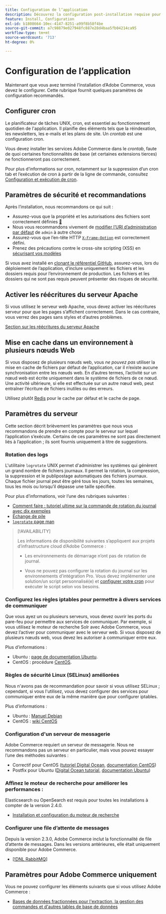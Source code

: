 ```yaml
---
title: Configuration de l’application
description: Découvrez la configuration post-installation requise pour les déploiements sur site d’Adobe Commerce.
feature: Install, Configuration
exl-id: b1808664-10ec-4147-8251-a99f8b58f4be
source-git-commit: a7c98879e027948fc887e28d4baa5fb04214ca95
workflow-type: tm+mt
source-wordcount: '713'
ht-degree: 0%

---
```


# Configuration de l’application

Maintenant que vous avez terminé l’installation d’Adobe Commerce, vous devez le configurer. Cette rubrique fournit quelques paramètres de configuration recommandés.

## Configurer cron

Le planificateur de tâches UNIX, cron, est essentiel au fonctionnement quotidien de l&#39;application. Il planifie des éléments tels que la réindexation, les newsletters, les e-mails et les plans de site. Un *crontab* est une configuration cron.

Vous devez installer les services Adobe Commerce dans le *crontab*, faute de quoi certaines fonctionnalités de base (et certaines extensions tierces) ne fonctionneront pas correctement.

Pour plus d’informations sur cron, notamment sur la suppression d’un cron tab et l’exécution de cron à partir de la ligne de commande, consultez [Configuration et exécution de cron](../../configuration/cli/configure-cron-jobs.md).

## Paramètres de sécurité et recommandations

Après l’installation, nous recommandons ce qui suit :

* Assurez-vous que la propriété et les autorisations des fichiers sont correctement définies [&#128279;](../prerequisites/file-system/configure-permissions.md)
* Nous vous recommandons vivement de [modifier l’URI d’administration par défaut](../tutorials/admin-uri.md) de `admin` à autre chose
* Assurez-vous que l’en-tête HTTP [`X-Frame-Option`](../../configuration/security/xframe-options.md) est correctement défini.
* Prenez des précautions contre le cross-site scripting (XSS) en [ sécurisant vos modèles ](https://developer.adobe.com/commerce/php/development/security/cross-site-scripting/)

Si vous avez installé en [clonant le référentiel GitHub](https://developer.adobe.com/commerce/contributor/guides/install/clone-repository/), assurez-vous, lors du déploiement de l’application, d’inclure uniquement les fichiers et les dossiers requis pour l’environnement de production. Les fichiers et les dossiers qui ne sont pas requis peuvent présenter des risques de sécurité.

## Activer les réécritures du serveur Apache

Si vous utilisez le serveur web Apache, vous devez activer les réécritures serveur pour que les pages s’affichent correctement. Dans le cas contraire, vous verrez des pages sans styles et d’autres problèmes.

[Section sur les réécritures du serveur Apache](../prerequisites/web-server/apache.md#apache-rewrites-and-htaccess)

## Mise en cache dans un environnement à plusieurs nœuds Web

Si vous disposez de plusieurs nœuds web, vous *ne pouvez pas* utiliser la mise en cache de fichiers par défaut de l’application, car il n’existe aucune synchronisation entre les nœuds web. En d’autres termes, l’activité sur un nœud web est écrite uniquement dans le système de fichiers de ce nœud. Une activité ultérieure, si elle est effectuée sur un autre nœud web, peut entraîner l’écriture de fichiers inutiles ou des erreurs.

Utilisez plutôt [Redis](../../configuration/cache/config-redis.md) pour le cache par défaut et le cache de page.

## Paramètres du serveur

Cette section décrit brièvement les paramètres que nous vous recommandons de prendre en compte pour le serveur sur lequel l’application s’exécute. Certains de ces paramètres ne sont pas directement liés à l’application ; ils sont fournis uniquement à titre de suggestions.

### Rotation des logs

L&#39;utilitaire `logrotate` UNIX permet d&#39;administrer les systèmes qui génèrent un grand nombre de fichiers journaux. Il permet la rotation, la compression, la suppression et le publipostage automatiques des fichiers journaux. Chaque fichier journal peut être géré tous les jours, toutes les semaines, tous les mois ou lorsqu’il dépasse une taille spécifiée.

Pour plus d’informations, voir l’une des rubriques suivantes :

* [Comment faire : tutoriel ultime sur la commande de rotation du journal avec dix exemples](https://www.thegeekstuff.com/2010/07/logrotate-examples)
* [Échange de pile](https://unix.stackexchange.com/questions/85662/how-to-properly-automatically-manually-rotate-log-files-for-production-rails-app)
* [`logrotate` page man](https://linuxconfig.org/logrotate-8-manual-page)

>[!AVAILABILITY]
>
>Les informations de disponibilité suivantes s’appliquent aux projets d’infrastructure cloud d’Adobe Commerce :
>
>* Les environnements de démarrage n’ont pas de rotation de journal.
>
>* Vous ne pouvez pas configurer la rotation du journal sur les environnements d’intégration Pro. Vous devez implémenter une solution/un script personnalisé(e) et [configurer votre cron](https://experienceleague.adobe.com/fr/docs/commerce-on-cloud/user-guide/configure/app/properties/crons-property) pour exécuter le script selon vos besoins.

### Configurez les règles iptables pour permettre à divers services de communiquer

Que vous ayez un ou plusieurs serveurs, vous devez ouvrir les ports du pare-feu pour permettre aux services de communiquer. Par exemple, si vous utilisez le moteur de recherche Solr avec Adobe Commerce, vous devez l’activer pour communiquer avec le serveur web. Si vous disposez de plusieurs nœuds web, vous devez les autoriser à communiquer entre eux.

Plus d’informations :

* Ubuntu : [page de documentation Ubuntu](https://help.ubuntu.com/community/IptablesHowTo).
* CentOS : procédure [CentOS](https://wiki.centos.org/HowTos%282f%29Network%282f%29IPTables.html).

### Règles de sécurité Linux (SELinux) améliorées

Nous n&#39;avons pas de recommandation pour savoir si vous utilisez SELinux ; cependant, si vous l&#39;utilisez, vous devez configurer des services pour communiquer entre eux de la même manière que pour configurer iptables.

Plus d’informations :

* Ubuntu : [ Manuel Debian ](https://debian-handbook.info/browse/stable/sect.selinux.html)
* CentOS : [wiki CentOS](https://wiki.centos.org/HowTos/SELinux)

### Configuration d&#39;un serveur de messagerie

Adobe Commerce requiert un serveur de messagerie. Nous ne recommandons pas un serveur en particulier, mais vous pouvez essayer l’une des méthodes suivantes :

* Correctif pour CentOS ([tutoriel Digital Ocean](https://www.digitalocean.com/community/tutorials/how-to-install-postfix-on-centos-6), [documentation CentOS](https://www.centos.org))
* Postfix pour Ubuntu ([Digital Ocean tutorial](https://www.digitalocean.com/community/tutorials/how-to-install-and-setup-postfix-on-ubuntu-14-04), [documentation Ubuntu](https://help.ubuntu.com/community/MailServer))

### Affinez le moteur de recherche pour améliorer les performances :

Elasticsearch ou OpenSearch est requis pour toutes les installations à compter de la version 2.4.0.

* [Installation et configuration du moteur de recherche](../../configuration/search/overview-search.md)

### Configurer une file d’attente de messages

Depuis la version 2.3.0, Adobe Commerce inclut la fonctionnalité de file d’attente de messages. Dans les versions antérieures, elle était uniquement disponible pour Adobe Commerce.

* [[!DNL RabbitMQ]](../../configuration/queues/message-queue-framework.md)

## Paramètres pour Adobe Commerce uniquement

Vous ne pouvez configurer les éléments suivants que si vous utilisez Adobe Commerce :

* [Bases de données fractionnées pour l&#39;extraction, la gestion des commandes et d&#39;autres tables de base de données](../../configuration/storage/multi-master.md)
